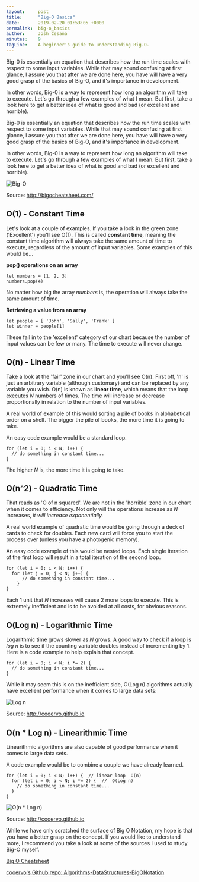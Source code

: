 ```yaml
---
layout:     post
title:      "Big-O Basics"
date:       2019-02-20 01:53:05 +0000
permalink:  big-o_basics
author:     Josh Cesana
minutes:    9
tagLine:    A beginner's guide to understanding Big-O.
---
```


Big-0 is essentially an equation that describes how the run time scales with respect to some input variables. While that may sound confusing at first glance, I assure you that after we are done here, you have will have a very good grasp of the basics of Big-O, and it's importance in development.

In other words, Big-0 is a way to represent how long an algorithm will take to execute. Let's go through a few examples of what I mean. But first, take a look here to get a better idea of what is good and bad (or excellent and horrible).

Big-0 is essentially an equation that describes how the run time scales with respect to some input variables. While that may sound confusing at first glance, I assure you that after we are done here, you have will have a very good grasp of the basics of Big-O, and it's importance in development.

In other words, Big-0 is a way to represent how long an algorithm will take to execute. Let's go through a few examples of what I mean. But first, take a look here to get a better idea of what is good and bad (or excellent and horrible).

![Big-O](https://i.imgur.com/LX1wKHY.png)

Source: http://bigocheatsheet.com/

## O(1) - Constant Time

Let's look at a couple of examples. If you take a look in the green zone ('Excellent') you'll see O(1). This is called **constant time**, meaning the constant time algorithm will always take the same amount of time to execute, regardless of the amount of input variables. Some examples of this would be...

**pop() operations on an array**

```
let numbers = [1, 2, 3]
numbers.pop(4)
```

No matter how big the array *numbers* is, the operation will always take the same amount  of time.

**Retrieving a value from an array**

```
let people = [ 'John', 'Sally', 'Frank' ]
let winner = people[1]
```

These fall in to the 'excellent' category of our chart because the number of input values can be few or many. The time to execute will never change.

## O(n) - Linear Time

Take a look at the 'fair' zone in our chart and you'll see O(n). First off, 'n' is just an arbitrary variable (although customary) and can be replaced by any variable you wish. O(n) is known as **linear time**, which means that the loop executes *N* numbers of times. The time will increase or decrease proportionally in relation to the number of input variables.

A real world of example of this would sorting a pile of books in alphabetical order on a shelf. The bigger the pile of books, the more time it is going to take.

An easy code example would be a standard loop.

```
for (let i = 0; i < N; i++) {
  // do something in constant time...
}
```

The higher *N* is, the more time it is going to take.

## O(n^2) - Quadratic Time

That reads as 'O of n squared'. We are not in the 'horrible' zone in our chart when it comes to efficiency. Not only will the operations increase as *N* increases, *it will increase exponentially.*

A real world example of quadratic time would be going through a deck of cards to check for doubles. Each new card will force you to start the process over (unless you have a photogenic memory).

An easy code example of this would be nested loops. Each single iteration of the first loop will result in a total iteration of the second loop.

```
for (let i = 0; i < N; i++) {
  for (let j = 0; j < N; j++) {
	  // do something in constant time...
	}
}
```

Each 1 unit that *N* increases will cause 2 more loops to execute. This is extremely inefficient and is to be avoided at all costs, for obvious reasons.

## O(Log n) - Logarithmic Time

Logarithmic time grows slower as *N* grows. A good way to check if a loop is *log n* is to see if the counting variable doubles instead of incrementing by 1. Here is a code example to help explain that concept.

```
for (let i = 0; i < N; i *= 2) {
  // do something in constant time...
}
```

While it may seem this is on the inefficient side, O(Log n) algorithms actually have excellent performance when it comes to large data sets:

![Log n](https://i.imgur.com/vVwg3SP.png)

Source: http://cooervo.github.io

## O(n * Log n) - Linearithmic Time

Linearithmic algorithms are also capable of good performance when it comes to large data sets.

A code example would be to combine a couple we have already learned.

```
for (let i = 0; i < N; i++) {  // linear loop  O(n)
  for (let i = 0; i < N; i *= 2) {  //  O(Log n)
    // do something in constant time...
  }
}
```

![O(n * Log n)](https://i.imgur.com/6Hlwbi1.png)

Source: http://cooervo.github.io

While we have only scratched the surface of Big O Notation, my hope is that you have a better grasp on the concept. If you would like to understand more, I recommend you take a look at some of the sources I used to study Big-O myself.

[Big O Cheatsheet](http://bigocheatsheet.com/)

[cooervo's Github repo: Algorithms-DataStructures-BigONotation](http://cooervo.github.io/Algorithms-DataStructures-BigONotation/big-O-notation.html)
